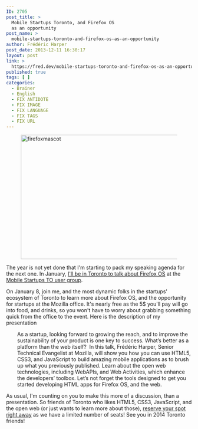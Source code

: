 ```yaml
---
ID: 2705
post_title: >
  Mobile Startups Toronto, and Firefox OS
  as an opportunity
post_name: >
  mobile-startups-toronto-and-firefox-os-as-an-opportunity
author: Frédéric Harper
post_date: 2013-12-11 16:30:17
layout: post
link: >
  https://fred.dev/mobile-startups-toronto-and-firefox-os-as-an-opportunity/
published: true
tags: [ ]
categories:
  - Brainer
  - English
  - FIX ANTIDOTE
  - FIX IMAGE
  - FIX LANGUAGE
  - FIX TAGS
  - FIX URL
---
```

<figure><img alt="firefoxmascot" src="http://fred.dev/wp-content/uploads/2013/12/firefoxmascot.jpg" width="600" height="337" /></figure>
The year is not yet done that I'm starting to pack my speaking agenda for the next one. In January, <a href="https://www.meetup.com/Mobile-Startups-TO/events/152828322/" target="_blank" rel="noopener noreferrer">I'll be in Toronto to talk about Firefox OS</a> at the <a href="https://www.meetup.com/Mobile-Startup-TO/" target="_blank" rel="noopener noreferrer">Mobile Startups TO user group</a>.

On January 8, join me, and the most dynamic folks in the startups' ecosystem of Toronto to learn more about Firefox OS, and the opportunity for startups at the Mozilla office. It's nearly free as the 5$ you'll pay will go into food, and drinks, so you won't have to worry about grabbing something quick from the office to the event. Here is the description of my presentation

<p style="padding-left:30px">
  As a startup, looking forward to growing the reach, and to improve the sustainability of your product is one key to success. What’s better as a platform than the web itself?  In this talk, Frédéric Harper, Senior Technical Evangelist at Mozilla, will show you how you can use HTML5, CSS3, and JavaScript to build amazing mobile applications as to brush up what you previously published. Learn about the open web technologies, including WebAPIs, and Web Activities, which enhance the developers’ toolbox. Let’s not forget the tools designed to get you started developing HTML apps for Firefox OS, and the web.
</p>

As usual, I'm counting on you to make this more of a discussion, than a presentation. So friends of Toronto who likes HTML5, CSS3, JavaScript, and the open web (or just wants to learn more about those), <a href="https://www.meetup.com/Mobile-Startups-TO/events/152828322/" target="_blank" rel="noopener noreferrer">reserve your spot right away</a> as we have a limited number of seats! See you in 2014 Toronto friends!